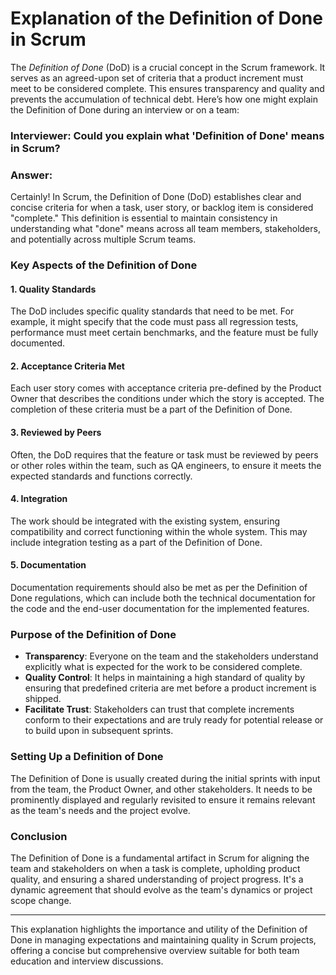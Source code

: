 # Explanation of the Definition of Done in Scrum

The *Definition of Done* (DoD) is a crucial concept in the Scrum framework. It serves as an agreed-upon set of criteria that a product increment must meet to be considered complete. This ensures transparency and quality and prevents the accumulation of technical debt. Here’s how one might explain the Definition of Done during an interview or on a team:

### **Interviewer**: Could you explain what 'Definition of Done' means in Scrum?

### **Answer**:
Certainly! In Scrum, the Definition of Done (DoD) establishes clear and concise criteria for when a task, user story, or backlog item is considered "complete." This definition is essential to maintain consistency in understanding what "done" means across all team members, stakeholders, and potentially across multiple Scrum teams.

### **Key Aspects of the Definition of Done**

#### 1. **Quality Standards**
The DoD includes specific quality standards that need to be met. For example, it might specify that the code must pass all regression tests, performance must meet certain benchmarks, and the feature must be fully documented.

#### 2. **Acceptance Criteria Met**
Each user story comes with acceptance criteria pre-defined by the Product Owner that describes the conditions under which the story is accepted. The completion of these criteria must be a part of the Definition of Done.

#### 3. **Reviewed by Peers**
Often, the DoD requires that the feature or task must be reviewed by peers or other roles within the team, such as QA engineers, to ensure it meets the expected standards and functions correctly.

#### 4. **Integration**
The work should be integrated with the existing system, ensuring compatibility and correct functioning within the whole system. This may include integration testing as a part of the Definition of Done.

#### 5. **Documentation**
Documentation requirements should also be met as per the Definition of Done regulations, which can include both the technical documentation for the code and the end-user documentation for the implemented features.

### **Purpose of the Definition of Done**

- **Transparency**: Everyone on the team and the stakeholders understand explicitly what is expected for the work to be considered complete.
- **Quality Control**: It helps in maintaining a high standard of quality by ensuring that predefined criteria are met before a product increment is shipped.
- **Facilitate Trust**: Stakeholders can trust that complete increments conform to their expectations and are truly ready for potential release or to build upon in subsequent sprints.

### **Setting Up a Definition of Done**

The Definition of Done is usually created during the initial sprints with input from the team, the Product Owner, and other stakeholders. It needs to be prominently displayed and regularly revisited to ensure it remains relevant as the team's needs and the project evolve.

### **Conclusion**

The Definition of Done is a fundamental artifact in Scrum for aligning the team and stakeholders on when a task is complete, upholding product quality, and ensuring a shared understanding of project progress. It's a dynamic agreement that should evolve as the team's dynamics or project scope change.

---

This explanation highlights the importance and utility of the Definition of Done in managing expectations and maintaining quality in Scrum projects, offering a concise but comprehensive overview suitable for both team education and interview discussions.
